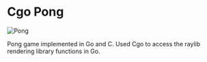 # Cgo Pong

![Pong](https://github.com/spooky-cauldron/pong/pong.png)

Pong game implemented in Go and C.
Used Cgo to access the raylib rendering library functions in Go.
